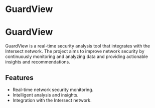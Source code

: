 # GuardView

# GuardView

GuardView is a real-time security analysis tool that integrates with the Intersect network. The project aims to improve network security by continuously monitoring and analyzing data and providing actionable insights and recommendations.

## Features

- Real-time network security monitoring.
- Intelligent analysis and insights.
- Integration with the Intersect network.
